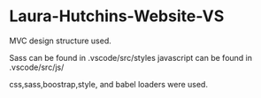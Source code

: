 # Laura-Hutchins-Website-VS

MVC design structure used. 

Sass can be found in .vscode/src/styles
javascript can be found in .vscode/src/js/

css,sass,boostrap,style, and babel loaders were used.


